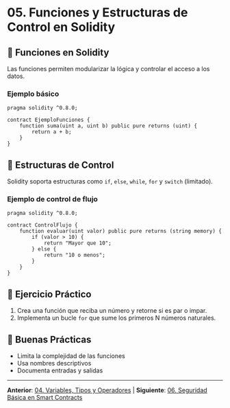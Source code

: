 # 05. Funciones y Estructuras de Control en Solidity

## 🧩 Funciones en Solidity

Las funciones permiten modularizar la lógica y controlar el acceso a los datos.


### Ejemplo básico

```solidity
pragma solidity ^0.8.0;

contract EjemploFunciones {
	function suma(uint a, uint b) public pure returns (uint) {
		return a + b;
	}
}
```

## 🔄 Estructuras de Control

Solidity soporta estructuras como `if`, `else`, `while`, `for` y `switch` (limitado).


### Ejemplo de control de flujo

```solidity
pragma solidity ^0.8.0;

contract ControlFlujo {
	function evaluar(uint valor) public pure returns (string memory) {
		if (valor > 10) {
			return "Mayor que 10";
		} else {
			return "10 o menos";
		}
	}
}
```

## 📝 Ejercicio Práctico

1. Crea una función que reciba un número y retorne si es par o impar.
2. Implementa un bucle `for` que sume los primeros N números naturales.

## 🎯 Buenas Prácticas

- Limita la complejidad de las funciones
- Usa nombres descriptivos
- Documenta entradas y salidas

---

**Anterior**: [04. Variables, Tipos y Operadores](./04-variables-tipos-operadores.md) | **Siguiente**: [06. Seguridad Básica en Smart Contracts](./06-seguridad-basica-smart-contracts.md)
